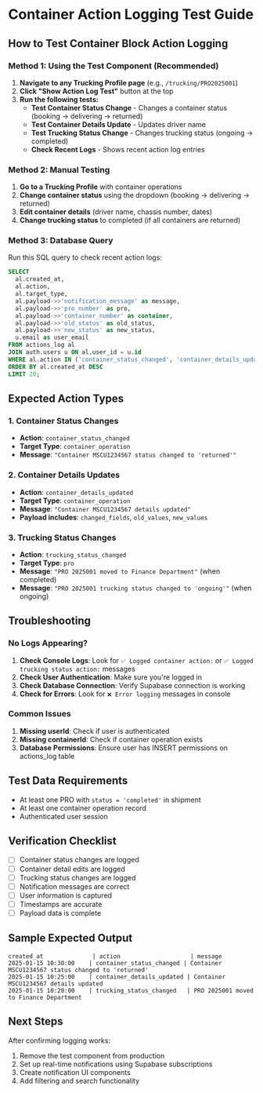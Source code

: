 # Container Action Logging Test Guide

## How to Test Container Block Action Logging

### Method 1: Using the Test Component (Recommended)

1. **Navigate to any Trucking Profile page** (e.g., `/trucking/PRO2025001`)
2. **Click "Show Action Log Test"** button at the top
3. **Run the following tests:**
   - **Test Container Status Change** - Changes a container status (booking → delivering → returned)
   - **Test Container Details Update** - Updates driver name
   - **Test Trucking Status Change** - Changes trucking status (ongoing → completed)
   - **Check Recent Logs** - Shows recent action log entries

### Method 2: Manual Testing

1. **Go to a Trucking Profile** with container operations
2. **Change container status** using the dropdown (booking → delivering → returned)
3. **Edit container details** (driver name, chassis number, dates)
4. **Change trucking status** to completed (if all containers are returned)

### Method 3: Database Query

Run this SQL query to check recent action logs:

```sql
SELECT
  al.created_at,
  al.action,
  al.target_type,
  al.payload->>'notification_message' as message,
  al.payload->>'pro_number' as pro,
  al.payload->>'container_number' as container,
  al.payload->>'old_status' as old_status,
  al.payload->>'new_status' as new_status,
  u.email as user_email
FROM actions_log al
JOIN auth.users u ON al.user_id = u.id
WHERE al.action IN ('container_status_changed', 'container_details_updated', 'trucking_status_changed')
ORDER BY al.created_at DESC
LIMIT 20;
```

## Expected Action Types

### 1. Container Status Changes

- **Action**: `container_status_changed`
- **Target Type**: `container_operation`
- **Message**: `"Container MSCU1234567 status changed to 'returned'"`

### 2. Container Details Updates

- **Action**: `container_details_updated`
- **Target Type**: `container_operation`
- **Message**: `"Container MSCU1234567 details updated"`
- **Payload includes**: `changed_fields`, `old_values`, `new_values`

### 3. Trucking Status Changes

- **Action**: `trucking_status_changed`
- **Target Type**: `pro`
- **Message**: `"PRO 2025001 moved to Finance Department"` (when completed)
- **Message**: `"PRO 2025001 trucking status changed to 'ongoing'"` (when ongoing)

## Troubleshooting

### No Logs Appearing?

1. **Check Console Logs**: Look for `✅ Logged container action:` or `✅ Logged trucking status action:` messages
2. **Check User Authentication**: Make sure you're logged in
3. **Check Database Connection**: Verify Supabase connection is working
4. **Check for Errors**: Look for `❌ Error logging` messages in console

### Common Issues

1. **Missing userId**: Check if user is authenticated
2. **Missing containerId**: Check if container operation exists
3. **Database Permissions**: Ensure user has INSERT permissions on actions_log table

## Test Data Requirements

- At least one PRO with `status = 'completed'` in shipment
- At least one container operation record
- Authenticated user session

## Verification Checklist

- [ ] Container status changes are logged
- [ ] Container detail edits are logged
- [ ] Trucking status changes are logged
- [ ] Notification messages are correct
- [ ] User information is captured
- [ ] Timestamps are accurate
- [ ] Payload data is complete

## Sample Expected Output

```
created_at              | action                    | message
2025-01-15 10:30:00    | container_status_changed | Container MSCU1234567 status changed to 'returned'
2025-01-15 10:25:00    | container_details_updated | Container MSCU1234567 details updated
2025-01-15 10:20:00    | trucking_status_changed   | PRO 2025001 moved to Finance Department
```

## Next Steps

After confirming logging works:

1. Remove the test component from production
2. Set up real-time notifications using Supabase subscriptions
3. Create notification UI components
4. Add filtering and search functionality

